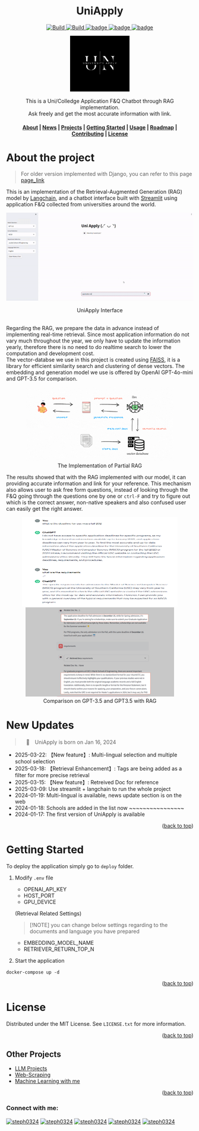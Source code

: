 
<a name="readme-top"></a>


<h1 align="center"> UniApply </h1>

<p align="center">
    <a href="https://github.com/FlagOpen/FlagEmbedding">
            <img alt="Build" src="https://img.shields.io/badge/Contribution-Welcome-lightblue">
    </a>
    <a href="https://github.com/stephanie0324/LLM_RAG_UniApply/stargazers">
        <img alt="Build" src="https://img.shields.io/github/stars/stephanie0324/LLM_RAG_UniApply.svg?color=yellow&style=flat&label=Stars&logoColor=white">
    </a>
    <a href="https://github.com/stephanie0324/LLM_RAG_UniApply/forks">
        <img alt="badge" src="https://img.shields.io/github/forks/stephanie0324/LLM_RAG_UniApply.svg?style=flat&label=Forks">
    </a>
    <a href="https://github.com/stephanie0324/LLM_RAG_UniApply/issues">
        <img alt="badge" src="https://img.shields.io/github/issues/stephanie0324/LLM_RAG_UniApply.svg?style=flat&label=Issues&color=lightpink">
    </a>
    <a href="https://github.com/stephanie0324/LLM_RAG_UniApply/tree/main?tab=readme-ov-file#MIT-1-ov-file">
        <img alt="badge" src="https://img.shields.io/badge/Licence-MIT-lightgreen">
    </a>
</p>



<div align="center">
    <img src="./img/UniApplyLogo.png" width=160, height=150>
    <p>
    This is a Uni/Colledge Application F&Q Chatbot through RAG implementation.
    <br>  
    Ask freely and get the most accurate information with link.
    <br>
    <h4 align="center">
    <p>
        <a href=#about-the-project>About</a> |
        <a href=#new-updates>News</a> |
        <a href="#project-lists">Projects</a> |
        <a href=#getting-started>Getting Started</a> |
        <a href=#usage>Usage</a> |
        <a href="#roadmap">Roadmap</a> |
        <a href="#contributing">Contributing</a> |
        <a href="#license">License</a> 
    </p>
  </h4>
  </p>
</div>

# About the project
> For older version implemented with Django, you can refer to this page [page_link]()

This is an implementation of the Retrieval-Augmented Generation (RAG) model by [Langchain](https://www.langchain.com/), and a chatbot interface built with [Streamlit](https://streamlit.io/) using application F&Q collected from universities around the world. 

<div align="center">
<p class="image-cropper">
    <img  src = "./img/Streamlit_UniApply_demo.gif" />
</p> UniApply Interface 
</div>
<br>



Regarding the RAG, we prepare the data in advance instead of implementing real-time retrieval. Since most application information do not vary much throughout the year, we only have to update the information yearly, therefore there is no need to do realtime search to lower the computation and development cost.   
The vector-databse we use in this project is created using [FAISS](https://faiss.ai/index.html), it is a library for efficient similarity search and clustering of dense vectors. The embedding and generation model we use is offered by OpenAI GPT-4o-mini and GPT-3.5 for comparison.

<p align="center">
<img src="./img/model_structure_explain.gif" alt="drawing" width="400" height="200"/>
<br> The Implementation of Partial RAG </br>
</p>

The results showed that with the RAG implemented with our model, it can providing accurate information and link for your reference. This mechanism also allows user to ask free form questions, instead of looking through the F&Q going through the questions one by one or `ctrl-F` and try to figure out which is the correct answer, non-native speakers and also confused user can easily get the right answer. 
<p align="center">
<img src="./img/gpt_result.png" alt="drawing" width="420" height="240"/><img src="./img/gpt_rag_result_2.png" alt="drawing" width="400" height="240"/>
<br> Comparison on GPT-3.5 and GPT3.5 with RAG </br>
</p>

# New Updates
>　🎉　UniApply is born on Jan 16, 2024

* 2025-03-22: 【New feature】: Multi-lingual selection and multiple school selection
* 2025-03-18: 【Retrieval Enhancement】: Tags are being added as a filter for more precise retrieval
* 2025-03-15: 【New feature】: Retreived Doc for reference
* 2025-03-09: Use streamlit + langchain to run the whole project
* 2024-01-19: Multi-lingual is available, news update section is on the web 
* 2024-01-18: Schools are added in the list now ~~~~~~~~~~~~~~~~
* 2024-01-17: The first version of UniApply is available


<p align="right">(<a href="#readme-top">back to top</a>)</p>

# Getting Started

To deploy the application simply go to `deploy` folder.  
1. Modify `.env` file
    * OPENAI_API_KEY
    * HOST_PORT
    * GPU_DEVICE
    
    (Retrieval Related Settings) 
    > [!NOTE] you can change below settings regarding to the documents and language you have prepared
    * EMBEDDING_MODEL_NAME
    * RETRIEVER_RETURN_TOP_N
2. Start the application
```
docker-compose up -d
```

<p align="right">(<a href="#readme-top">back to top</a>)</p>

<!-- LICENSE -->
# License

Distributed under the MIT License. See `LICENSE.txt` for more information.

<p align="right">(<a href="#readme-top">back to top</a>)</p>

## Other Projects
* [LLM Projects](https://github.com/stephanie0324/Finetune_LLM)
* [Web-Scraping](https://github.com/stephanie0324/Web-Scraping-)
* [Machine Learning with me](https://github.com/stephanie0324/ML_practrice)

<p align="right">(<a href="#readme-top">back to top</a>)</p>


<h3 align="left">Connect with me:</h3>
<p align="left">
<a href="https://github.com/stephanie0324/" target="blank"><img align='center' src= "https://img.shields.io/badge/GitHub-100000?style=for-the-badge&logo=github&logoColor=white" alt="steph0324"  /></a> <a href="https://www.facebook.com/profile.php?id=100005029028402&locale=zh_TW" target="blank"><img align="center" src="https://img.shields.io/badge/Facebook-1877F2?style=for-the-badge&logo=facebook&logoColor=white" alt="steph0324" /></a>
<a href="https://www.linkedin.com/in/stephanie-chiang-42100b165/" target="blank"><img align="center" src="https://img.shields.io/badge/LinkedIn-0077B5?style=for-the-badge&logo=linkedin&logoColor=white" alt="steph0324"/></a>
<a href="https://www.instagram.com/yrs_2499?igsh=MXJ5MHNpc2ZxNHh5NA%3D%3D&utm_source=qr" target="blank"><img align="center" src="https://img.shields.io/badge/Instagram-E4405F?style=for-the-badge&logo=instagram&logoColor=white" alt="steph0324" /></a>
<a href="https://www.youtube.com/channel/UCpIrOv7O2R7HfpCEMQEOOKQ" target="blank"><img align="center" src="https://img.shields.io/badge/YouTube-FF0000?style=for-the-badge&logo=youtube&logoColor=white" alt="steph0324" /></a>
</p>